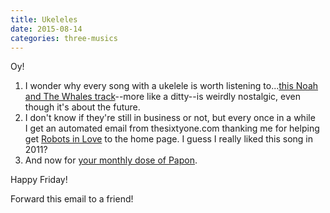 ```yaml
---
title: Ukeleles
date: 2015-08-14
categories: three-musics
---
```


Oy!

1. I wonder why every song with a ukelele is worth listening to...<a href="https://www.youtube.com/watch?v=T8YCSJpF4g4">this Noah and The Whales track</a>--more like a ditty--is weirdly nostalgic, even though it's about the future.
1. I don't know if they're still in business or not, but every once in a while I get an automated email from thesixtyone.com thanking me for helping get <a href="https://www.youtube.com/watch?v=ttH4Rd8djPM">Robots in Love</a> to the home page. I guess I really liked this song in 2011?
1. And now for <a href="https://www.youtube.com/watch?v=Wb9qjvoJ1t8">your monthly dose of Papon</a>.

Happy Friday!

Forward this email to a friend!
